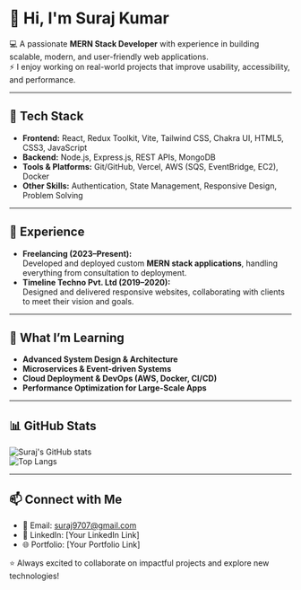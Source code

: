 # 👋 Hi, I'm Suraj Kumar  

💻 A passionate **MERN Stack Developer** with experience in building scalable, modern, and user-friendly web applications.  
⚡ I enjoy working on real-world projects that improve usability, accessibility, and performance.  

---

## 🔧 Tech Stack  
- **Frontend:** React, Redux Toolkit, Vite, Tailwind CSS, Chakra UI, HTML5, CSS3, JavaScript  
- **Backend:** Node.js, Express.js, REST APIs, MongoDB  
- **Tools & Platforms:** Git/GitHub, Vercel, AWS (SQS, EventBridge, EC2), Docker  
- **Other Skills:** Authentication, State Management, Responsive Design, Problem Solving  

---

## 🚀 Experience  
- **Freelancing (2023–Present):**  
  Developed and deployed custom **MERN stack applications**, handling everything from consultation to deployment.  
- **Timeline Techno Pvt. Ltd (2019–2020):**  
  Designed and delivered responsive websites, collaborating with clients to meet their vision and goals.  

---

## 🌱 What I’m Learning  
- **Advanced System Design & Architecture**  
- **Microservices & Event-driven Systems**  
- **Cloud Deployment & DevOps (AWS, Docker, CI/CD)**  
- **Performance Optimization for Large-Scale Apps**  

---

## 📊 GitHub Stats  
![Suraj's GitHub stats](https://github-readme-stats.vercel.app/api?username=surajwithps&show_icons=true&theme=radical)  
![Top Langs](https://github-readme-stats.vercel.app/api/top-langs/?username=surajwithps&layout=compact&theme=radical)  

---

## 📫 Connect with Me  
- 📧 Email: suraj9707@gmail.com  
- 💼 LinkedIn: [Your LinkedIn Link]  
- 🌐 Portfolio: [Your Portfolio Link]  

⭐️ Always excited to collaborate on impactful projects and explore new technologies!  
